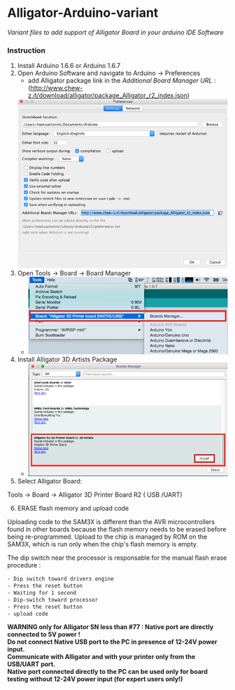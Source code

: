 # Alligator-Arduino-variant

*Variant files to add support of Alligator Board in your arduino IDE Software*


### Instruction

1. Install Arduino 1.6.6 or Arduino 1.6.7
2. Open Arduino Software and navigate to Arduino -> Preferences 
   - add Alligator package link in the *Additional Board Manager URL* : (http://www.chew-z.it/download/alligator/package_Alligator_r2_index.json)
    <img src="./doc/img/pref.png" width="500" />
3. Open Tools -> Board -> Board Manager
   - <img src="./doc/img/board.png" width="500" />
4. Install Alligator 3D Artists Package
   - <img src="./doc/img/board_manager.png" width="500" />
5. Select Alligator Board: 

  Tools -> Board -> Alligator 3D Printer Board R2 ( USB /UART)
  
6. ERASE flash memory and upload code

  Uploading code to the SAM3X is different than the AVR microcontrollers found in other boards because the flash memory   needs to be erased before being re-programmed. Upload to the chip is managed by ROM on the SAM3X, which is run only when the chip's flash memory is empty.

  The dip switch near the processor is responsable for the manual flash erase procedure :

    - Dip switch toward drivers engine
    - Press the reset button
    - Waiting for 1 second
    - Dip-switch toward processor
    - Press the reset button
    - upload code


  
 **WARNING only for Alligator SN less than #77 : Native port are directly connected to 5V power !** <br>
 **Do not connect Native USB port to the PC in presence of 12-24V power input.** <br>
 **Communicate with Alligator and with your printer only from the USB/UART port.** <br>
 **Native port connected directly to the PC can be used only for board testing without 12-24V power input (for expert users only!)**
